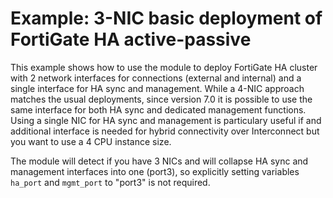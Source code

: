 # Example: 3-NIC basic deployment of FortiGate HA active-passive

This example shows how to use the module to deploy FortiGate HA cluster with 2 network interfaces for connections (external and internal) and a single interface for HA sync and management. While a 4-NIC approach matches the usual deployments, since version 7.0 it is possible to use the same interface for both HA sync and dedicated management functions. Using a single NIC for HA sync and management is particulary useful if and additional interface is needed for hybrid connectivity over Interconnect but you want to use a 4 CPU instance size.

The module will detect if you have 3 NICs and will collapse HA sync and management interfaces into one (port3), so explicitly setting variables `ha_port` and `mgmt_port` to "port3" is not required.